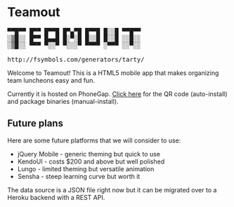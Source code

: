 Teamout
=======

<pre>
▀▀█▀▀ █▀▀ █▀▀█ █▀▄▀█ █▀▀█ █░░█ ▀▀█▀▀ 
░▒█░░ █▀▀ █▄▄█ █░▀░█ █░░█ █░░█ ░░█░░ 
░▒█░░ ▀▀▀ ▀░░▀ ▀░░░▀ ▀▀▀▀ ░▀▀▀ ░░▀░░ 

http://fsymbols.com/generators/tarty/
</pre>

Welcome to Teamout! This is a HTML5 mobile app that makes organizing team luncheons easy and fun.

Currently it is hosted on PhoneGap. [Click here](http://build.phonegap.com/apps/665342/share) for the QR code (auto-install) and package binaries (manual-install).

## Future plans

Here are some future platforms that we will consider to use:

- jQuery Mobile - generic theming but quick to use
- KendoUI - costs $200 and above but well polished
- Lungo - limited theming but versatile animation
- Sensha - steep learning curve but worth it

The data source is a JSON file right now but it can be migrated over to a Heroku backend with a REST API.
